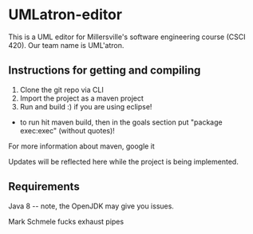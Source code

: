# UMLatron-editor

This is a UML editor for Millersville's software engineering course (CSCI 420).
Our team name is UML'atron.

Instructions for getting and compiling
--------------------------------------
1. Clone the git repo via CLI
2. Import the project as a maven project
3. Run and build :)
if you are using eclipse!
- to run hit maven build, then in the goals section put "package exec:exec" (without quotes)!

For more information about maven, google it

Updates will be reflected here while the project is being implemented.

Requirements
------------
Java 8 -- note, the OpenJDK may give you issues.

Mark Schmele fucks exhaust pipes
